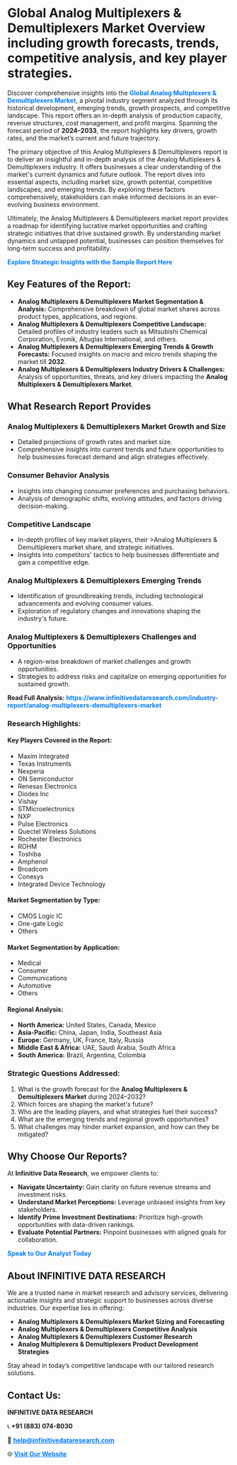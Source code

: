 <h1>Global Analog Multiplexers & Demultiplexers Market Overview including growth forecasts, trends, competitive analysis, and key player strategies.</h1>
<p>
Discover comprehensive insights into the 
<a href="https://www.infinitivedataresearch.com/industry-report/analog-multiplexers-demultiplexers-market" rel="dofollow" style="color: #007BFF; text-decoration: none;"><strong>Global Analog Multiplexers & Demultiplexers Market</strong></a>, a pivotal industry segment analyzed through its historical development, emerging trends, growth prospects, and competitive landscape. This report offers an in-depth analysis of production capacity, revenue structures, cost management, and profit margins. Spanning the forecast period of <strong>2024–2033</strong>, the report highlights key drivers, growth rates, and the market’s current and future trajectory.
</p>
<p>
The primary objective of this Analog Multiplexers & Demultiplexers report is to deliver an insightful and in-depth analysis of the Analog Multiplexers & Demultiplexers industry. It offers businesses a clear understanding of the market's current dynamics and future outlook. The report dives into essential aspects, including market size, growth potential, competitive landscapes, and emerging trends. By exploring these factors comprehensively, stakeholders can make informed decisions in an ever-evolving business environment.
</p>
<p>
Ultimately, the Analog Multiplexers & Demultiplexers market report provides a roadmap for identifying lucrative market opportunities and crafting strategic initiatives that drive sustained growth. By understanding market dynamics and untapped potential, businesses can position themselves for long-term success and profitability.
</p>
<p>
<a href="https://www.infinitivedataresearch.com/request-sample/reportId=106334" style="color: #007BFF; text-decoration: none;"><strong>Explore Strategic Insights with the Sample Report Here</strong></a>
</p>

<h2>Key Features of the Report:</h2>
<ul>
<li><strong>Analog Multiplexers & Demultiplexers Market Segmentation & Analysis:</strong> Comprehensive breakdown of global market shares across product types, applications, and regions.</li>
<li><strong>Analog Multiplexers & Demultiplexers Competitive Landscape:</strong> Detailed profiles of industry leaders such as Mitsubishi Chemical Corporation, Evonik, Altuglas International, and others.</li>
<li><strong>Analog Multiplexers & Demultiplexers Emerging Trends & Growth Forecasts:</strong> Focused insights on macro and micro trends shaping the market till <strong>2032</strong>.</li>
<li><strong>Analog Multiplexers & Demultiplexers Industry Drivers & Challenges:</strong> Analysis of opportunities, threats, and key drivers impacting the <strong>Analog Multiplexers & Demultiplexers Market</strong>.</li>
</ul>

<h2>What Research Report Provides</h2>
<h3>Analog Multiplexers & Demultiplexers Market Growth and Size</h3>
<ul>
<li>Detailed projections of growth rates and market size.</li>
<li>Comprehensive insights into current trends and future opportunities to help businesses forecast demand and align strategies effectively.</li>
</ul>

<h3>Consumer Behavior Analysis</h3>
<ul>
<li>Insights into changing consumer preferences and purchasing behaviors.</li>
<li>Analysis of demographic shifts, evolving attitudes, and factors driving decision-making.</li>
</ul>

<h3>Competitive Landscape</h3>
<ul>
<li>In-depth profiles of key market players, their >Analog Multiplexers & Demultiplexers market share, and strategic initiatives.</li>
<li>Insights into competitors' tactics to help businesses differentiate and gain a competitive edge.</li>
</ul>

<h3>Analog Multiplexers & Demultiplexers Emerging Trends</h3>
<ul>
<li>Identification of groundbreaking trends, including technological advancements and evolving consumer values.</li>
<li>Exploration of regulatory changes and innovations shaping the industry's future.</li>
</ul>

<h3>Analog Multiplexers & Demultiplexers Challenges and Opportunities</h3>
<ul>
<li>A region-wise breakdown of market challenges and growth opportunities.</li>
<li>Strategies to address risks and capitalize on emerging opportunities for sustained growth.</li>
</ul>
<p><strong>Read Full Analysis:</strong> <a href="https://www.infinitivedataresearch.com/industry-report/analog-multiplexers-demultiplexers-market" rel="dofollow" style="color: #007BFF; text-decoration: none;"><strong>https://www.infinitivedataresearch.com/industry-report/analog-multiplexers-demultiplexers-market</strong></a></p>
<h3>Research Highlights:</h3>
<h4>Key Players Covered in the Report:</h4>
<ul><li>Maxim Integrated</li><li>Texas Instruments</li><li>Nexperia</li><li>ON Semiconductor</li><li>Renesas Electronics</li><li>Diodes Inc</li><li>Vishay</li><li>STMicroelectronics</li><li>NXP</li><li>Pulse Electronics</li><li>Quectel Wireless Solutions</li><li>Rochester Electronics</li><li>ROHM</li><li>Toshiba</li><li>Amphenol</li><li>Broadcom</li><li>Conesys</li><li>Integrated Device Technology</li></ul>
<h4>Market Segmentation by Type:</h4>
<ul><li>CMOS Logic IC</li><li>One-gate Logic</li><li>Others</li></ul>
<h4>Market Segmentation by Application:</h4>
<ul><li>Medical</li><li>Consumer</li><li>Communications</li><li>Automotive</li><li>Others</li></ul>

<h4>Regional Analysis:</h4>
<ul>
<li><strong>North America:</strong> United States, Canada, Mexico</li>
<li><strong>Asia-Pacific:</strong> China, Japan, India, Southeast Asia</li>
<li><strong>Europe:</strong> Germany, UK, France, Italy, Russia</li>
<li><strong>Middle East & Africa:</strong> UAE, Saudi Arabia, South Africa</li>
<li><strong>South America:</strong> Brazil, Argentina, Colombia</li>
</ul>

<h3>Strategic Questions Addressed:</h3>
<ol>
<li>What is the growth forecast for the <strong>Analog Multiplexers & Demultiplexers Market</strong> during 2024–2032?</li>
<li>Which forces are shaping the market's future?</li>
<li>Who are the leading players, and what strategies fuel their success?</li>
<li>What are the emerging trends and regional growth opportunities?</li>
<li>What challenges may hinder market expansion, and how can they be mitigated?</li>
</ol>

<h2>Why Choose Our Reports?</h2>
<p>At <strong>Infinitive Data Research</strong>, we empower clients to:</p>
<ul>
<li><strong>Navigate Uncertainty:</strong> Gain clarity on future revenue streams and investment risks.</li>
<li><strong>Understand Market Perceptions:</strong> Leverage unbiased insights from key stakeholders.</li>
<li><strong>Identify Prime Investment Destinations:</strong> Prioritize high-growth opportunities with data-driven rankings.</li>
<li><strong>Evaluate Potential Partners:</strong> Pinpoint businesses with aligned goals for collaboration.</li>
</ul>
<p><a href="https://www.infinitivedataresearch.com/industry-report/analog-multiplexers-demultiplexers-market" rel="dofollow" style="color: #007BFF; text-decoration: none;"><strong>Speak to Our Analyst Today</strong></a></p>

<h2>About INFINITIVE DATA RESEARCH</h2>
<p>We are a trusted name in market research and advisory services, delivering actionable insights and strategic support to businesses across diverse industries. Our expertise lies in offering:</p>
<ul>
<li><strong>Analog Multiplexers & Demultiplexers Market Sizing and Forecasting</strong></li>
<li><strong>Analog Multiplexers & Demultiplexers Competitive Analysis</strong></li>
<li><strong>Analog Multiplexers & Demultiplexers Customer Research</strong></li>
<li><strong>Analog Multiplexers & Demultiplexers Product Development Strategies</strong></li>
</ul>
<p>Stay ahead in today’s competitive landscape with our tailored research solutions.</p>

<h2>Contact Us:</h2>
<p><strong>INFINITIVE DATA RESEARCH</strong></p>
<p>📞 <strong>+91 (883) 074-8030</strong></p>
<p>📧 <strong><a href="mailto:help@infinitivedataresearch.com" style="color: #007BFF;">help@infinitivedataresearch.com</a></strong></p>
<p>🌐 <strong><a href="https://www.infinitivedataresearch.com" rel="dofollow" style="color: #007BFF;">Visit Our Website</a></strong></p>